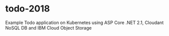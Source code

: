# todo-2018
Example Todo application on Kubernetes using ASP Core .NET 2.1, Cloudant NoSQL DB  and IBM Cloud Object Storage 
